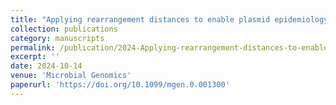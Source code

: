 ```yaml
---
title: "Applying rearrangement distances to enable plasmid epidemiology with pling"
collection: publications
category: manuscripts
permalink: /publication/2024-Applying-rearrangement-distances-to-enable-plasmid-epidemiology-with-pling
excerpt: ''
date: 2024-10-14
venue: 'Microbial Genomics'
paperurl: 'https://doi.org/10.1099/mgen.0.001300'
---
```



